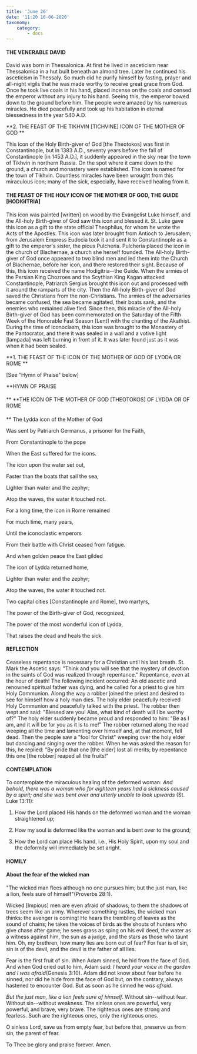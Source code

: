 ```yaml
---
title: 'June 26'
date: '11:20 16-06-2020'
taxonomy:
    category:
        - docs
---
```


#### THE VENERABLE DAVID

David was born in Thessalonica. At first he lived in asceticism near Thessalonica in a hut built beneath an almond tree. Later he continued his asceticism in Thessaly. So much did he purify himself by fasting, prayer and all-night vigils that he was made worthy to receive great grace from God. Once he took live coals in his hand, placed incense on the coals and censed the emperor without any injury to his hand. Seeing this, the emperor bowed down to the ground before him. The people were amazed by his numerous miracles. He died peacefully and took up his habitation in eternal blessedness in the year 540 A.D.

**2. THE FEAST OF THE TIKHVIN [TICHVINE] ICON OF THE MOTHER OF GOD
**

This icon of the Holy Birth-giver of God [the Theotokos] was first in Constantinople, but in 1383 A.D., seventy years before the fall of Constantinople [in 1453 A.D.], it suddenly appeared in the sky near the town of Tikhvin in northern Russia. On the spot where it came down to the ground, a church and monastery were established. The icon is named for the town of Tikhvin. Countless miracles have been wrought from this miraculous icon; many of the sick, especially, have received healing from it.

#### THE FEAST OF THE HOLY ICON OF THE MOTHER OF GOD, THE GUIDE [HODIGITRIA]

This icon was painted [written] on wood by the Evangelist Luke himself, and the All-holy Birth-giver of God saw this icon and blessed it. St. Luke gave this icon as a gift to the state official Theophilus, for whom he wrote the Acts of the Apostles. This icon was later brought from Antioch to Jerusalem; from Jerusalem Empress Eudocia took it and sent it to Constantinople as a gift to the emperor's sister, the pious Pulcheria. Pulcheria placed the icon in the church of Blachernae, a church she herself founded. The All-holy Birth-giver of God once appeared to two blind men and led them into the Church of Blachernae, before her icon, and there restored their sight. Because of this, this icon received the name Hodigitria--the Guide. When the armies of the Persian King Chozroes and the Scythian King Kagan attacked Constantinople, Patriarch Sergius brought this icon out and processed with it around the ramparts of the city. Then the All-holy Birth-giver of God saved the Christians from the non-Christians. The armies of the adversaries became confused, the sea became agitated, their boats sank, and the enemies who remained alive fled. Since then, this miracle of the All-holy Birth-giver of God has been commemorated on the Saturday of the Fifth Week of the Honorable Fast Season [Lent] with the chanting of the Akathist. During the time of iconoclasm, this icon was brought to the Monastery of the Pantocrator, and there it was sealed in a wall and a votive light [lampada] was left burning in front of it. It was later found just as it was when it had been sealed.



**1. THE FEAST OF THE ICON OF THE MOTHER OF GOD OF LYDDA OR ROME
**

[See "Hymn of Praise" below]

 
**HYMN OF PRAISE
####  
**
**THE ICON OF THE MOTHER OF GOD [THEOTOKOS] OF LYDDA OR OF ROME
####  
**
The Lydda icon of the Mother of God
 

Was sent by Patriarch Germanus, a prisoner for the Faith,
 

From Constantinople to the pope
 

When the East suffered for the icons.
 

The icon upon the water set out,
 

Faster than the boats that sail the sea,
 

Lighter than water and the zephyr;
 

Atop the waves, the water it touched not.
 

For a long time, the icon in Rome remained
 

For much time, many years,
 

Until the iconoclastic emperors


From their battle with Christ ceased from fatigue.
 

And when golden peace the East gilded
 

The icon of Lydda returned home,
 

Lighter than water and the zephyr;
 

Atop the waves, the water it touched not.
 

Two capital cities [Constantinople and Rome], two martyrs,
 

The power of the Birth-giver of God, recognized,
 

The power of the most wonderful icon of Lydda,
 

That raises the dead and heals the sick.
 

#### REFLECTION

Ceaseless repentance is necessary for a Christian until his last breath. St. Mark the Ascetic says: "Think and you will see that the mystery of devotion in the saints of God was realized through repentance." Repentance, even at the hour of death! The following incident occurred: An old ascetic and renowned spiritual father was dying, and he called for a priest to give him Holy Communion. Along the way a robber joined the priest and desired to see for himself how a holy man dies. The holy elder peacefully received Holy Communion and peacefully talked with the priest. The robber then wept and said: "Blessed are you! Alas, what kind of death will I be worthy of?" The holy elder suddenly became proud and responded to him: "Be as I am, and it will be for you as it is to me!" The robber returned along the road weeping all the time and lamenting over himself and, at that moment, fell dead. Then the people saw a "fool for Christ" weeping over the holy elder but dancing and singing over the robber. When he was asked the reason for this, he replied: "By pride that one [the elder] lost all merits; by repentance this one [the robber] reaped all the fruits!"


#### CONTEMPLATION


To contemplate the miraculous healing of the deformed woman: *And behold, there was a woman who for eighteen years had a sickness caused by a spirit; and she was bent over and utterly unable to look upwards* (St. Luke 13:11):

1.  How the Lord placed His hands on the deformed woman and the woman straightened up;

1.  How my soul is deformed like the woman and is bent over to the ground;

1.  How the Lord can place His hand, i.e., His Holy Spirit, upon my soul and the deformity will immediately be set aright.


#### HOMILY


#### About the fear of the wicked man

"The wicked man flees although no one pursues him; but the just man, like a lion, feels sure of himself"(Proverbs 28:1).

Wicked [Impious] men are even afraid of shadows; to them the shadows of trees seem like an army. Wherever something rustles, the wicked man thinks: the avenger is coming! He hears the trembling of leaves as the sound of chains; he takes the voices of birds as the shouts of hunters who give chase after game; he sees grass as sping on his evil deed, the water as a witness against him, the sun as a judge, and the stars as those who taunt him. Oh, my brethren, how many lies are born out of fear? For fear is of sin, sin is of the devil, and the devil is the father of all lies.

Fear is the first fruit of sin. When Adam sinned, he hid from the face of God. And when God cried out to him, Adam said: *I heard your voice in the garden and I was afraid*(Genesis 3:10). Adam did not know about fear before he sinned, nor did he hide from the face of God but, on the contrary, always hastened to encounter God. But as soon as he sinned he *was afraid*.

*But the just man, like a lion feels sure of himself.* Without sin--without fear. Without sin--without weakness. The sinless ones are powerful, very powerful, and brave, very brave. The righteous ones are strong and fearless. Such are the righteous ones, only the righteous ones.

O sinless Lord, save us from empty fear, but before that, preserve us from sin, the parent of fear.

To Thee be glory and praise forever. Amen.
